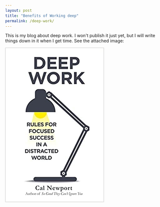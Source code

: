 ```yaml
---
layout: post
title: "Benefits of Working deep"
permalink: /deep-work/
---
```


This is my blog about deep work. I won't publish it just yet, but I will write things down in it when I get time. See the attached image:

![deep-work-book](/assets/deep_work_book.jpg)
